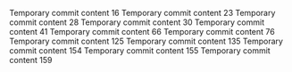 Temporary commit content 16
Temporary commit content 23
Temporary commit content 28
Temporary commit content 30
Temporary commit content 41
Temporary commit content 66
Temporary commit content 76
Temporary commit content 125
Temporary commit content 135
Temporary commit content 154
Temporary commit content 155
Temporary commit content 159
